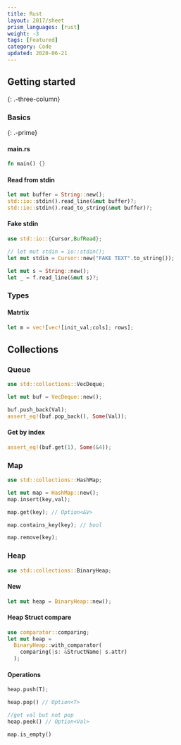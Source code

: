 ```yaml
---
title: Rust
layout: 2017/sheet
prism_languages: [rust]
weight: -3
tags: [Featured]
category: Code
updated: 2020-06-21
---
```


## Getting started
{: .-three-column}

### Basics
{: .-prime}

#### main.rs
```rust
fn main() {}
```
#### Read from stdin
```rust
let mut buffer = String::new();
std::io::stdin().read_line(&mut buffer)?;
std::io::stdin().read_to_string(&mut buffer)?;
```
#### Fake stdin
```rust
use std::io::{Cursor,BufRead};

// let mut stdin = io::stdin();
let mut stdin = Cursor::new("FAKE TEXT".to_string());

let mut s = String::new();
let _ = f.read_line(&mut s)?;
```
### Types
#### Matrtix
```rust
let m = vec![vec![init_val;cols]; rows];
```



## Collections
### Queue
```rust
use std::collections::VecDeque;
```
```rust
let mut buf = VecDeque::new();
```
```rust
buf.push_back(Val);
assert_eq!(buf.pop_back(), Some(Val));
```
#### Get by index
```rust
assert_eq!(buf.get(1), Some(&4));
````

### Map
```rust
use std::collections::HashMap;
```
```rust
let mut map = HashMap::new();
map.insert(key,val);
```
```rust
map.get(key); // Option<&V>
```
```rust
map.contains_key(key); // bool
```
```rust
map.remove(key);
```

### Heap
```rust
use std::collections::BinaryHeap;
```
#### New
```rust
let mut heap = BinaryHeap::new();
```
#### Heap Struct compare
```rust
use comparator::comparing;
let mut heap = 
  BinaryHeap::with_comparator(
    comparing(|s: &StructName| s.attr)
  );
```
#### Operations
```rust
heap.push(T);
```
```rust
heap.pop() // Option<T>
```
```rust
//get val but not pop
heap.peek() // Option<Val>
```
```rust
map.is_empty()
```


